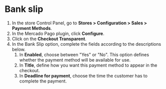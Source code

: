 # Bank slip

1. In the store Control Panel, go to **Stores > Configuration > Sales > Payment Methods**.
2. In the Mercado Pago plugin, click **Configure**.
3. Click on the **Checkout Transparent**.
4. In the Bank Slip option, complete the fields according to the descriptions below.
    1. In **Enabled**, choose between "Yes" or "No". This option defines whether the payment method will be available for use.
    2. In **Title**, define how you want this payment method to appear in the checkout.
    3. In **Deadline for payment**, choose the time the customer has to complete the payment.